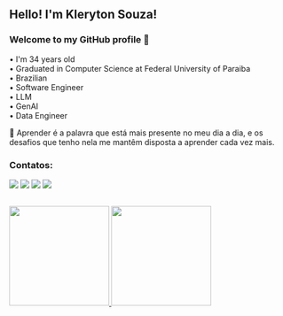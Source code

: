 ## Hello! I'm Kleryton Souza! 
### Welcome to my GitHub profile 👋

• I'm 34 years old<br>
• Graduated in Computer Science at Federal University of Paraiba<br>
• Brazilian<br>
• Software Engineer<br>
• LLM<br>
• GenAI<br>
• Data Engineer<br>

:thought_balloon: Aprender é a palavra que está mais presente no meu dia a dia, e os desafios que tenho nela me mantêm disposta a aprender cada vez mais.
  
### Contatos:
<div>
<a href="https://www.instagram.com/klerytonsouza/" target="_blank"><img src="https://img.shields.io/badge/-Instagram-%23E4405F?style=for-the-badge&logo=instagram&logoColor=white" target="_blank"></a>
<a href="https://twitter.com/SouzaKleryton" target="_blank"><img src="https://img.shields.io/badge/Twitch-9146FF?style=for-the-badge&logo=twitch&logoColor=white" target="_blank"></a>
<a href = "mailto:kleryton.dev@gmail.com"><img src="https://img.shields.io/badge/Gmail-D14836?style=for-the-badge&logo=gmail&logoColor=white" target="_blank"></a>
<a href="https://www.linkedin.com/in/kleryton-souza-a1733673/" target="_blank"><img src="https://img.shields.io/badge/-LinkedIn-%230077B5?style=for-the-badge&logo=linkedin&logoColor=white" target="_blank"></a>   
</div>

##
  
<div>
<a href="https://github.com/klerytondev">
<img height="180em" src="https://github-readme-stats.vercel.app/api/top-langs/?username=klerytondev&layout=compact&langs_count=7&theme=dracula"/>
<img height="180em" src="https://github-readme-stats.vercel.app/api?username=klerytondev&show_icons=true&theme=dracula&include_all_commits=true&count_private=true"/>
</div>


